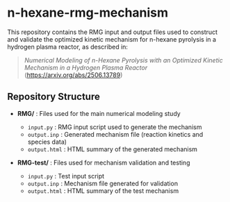 # n-hexane-rmg-mechanism

This repository contains the RMG input and output files used to construct and validate the optimized kinetic mechanism for n-hexane pyrolysis in a hydrogen plasma reactor, as described in:

> *Numerical Modeling of n-Hexane Pyrolysis with an Optimized Kinetic Mechanism in a Hydrogen Plasma Reactor* (https://arxiv.org/abs/2506.13789)

## Repository Structure

- **RMG/** : Files used for the main numerical modeling study  
  - `input.py` : RMG input script used to generate the mechanism  
  - `output.inp` : Generated mechanism file (reaction kinetics and species data)  
  - `output.html` : HTML summary of the generated mechanism  

- **RMG-test/** : Files used for mechanism validation and testing  
  - `input.py` : Test input script  
  - `output.inp` : Mechanism file generated for validation  
  - `output.html` : HTML summary of the test mechanism  